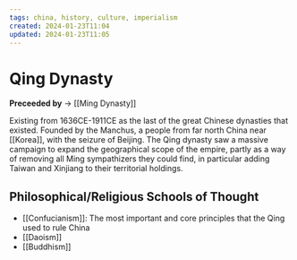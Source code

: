 ```yaml
---
tags: china, history, culture, imperialism
created: 2024-01-23T11:04
updated: 2024-01-23T11:05
---
```


# Qing Dynasty

**Preceeded by** → [[Ming Dynasty]]

Existing from 1636CE-1911CE as the last of the great Chinese dynasties that existed. Founded by the Manchus, a people from far north China near [[Korea]], with the seizure of Beijing. The Qing dynasty saw a massive campaign to expand the geographical scope of the empire, partly as a way of removing all Ming sympathizers they could find, in particular adding Taiwan and Xinjiang to their territorial holdings.

## Philosophical/Religious Schools of Thought

- [[Confucianism]]: The most important and core principles that the Qing used to rule China
- [[Daoism]]
- [[Buddhism]]
